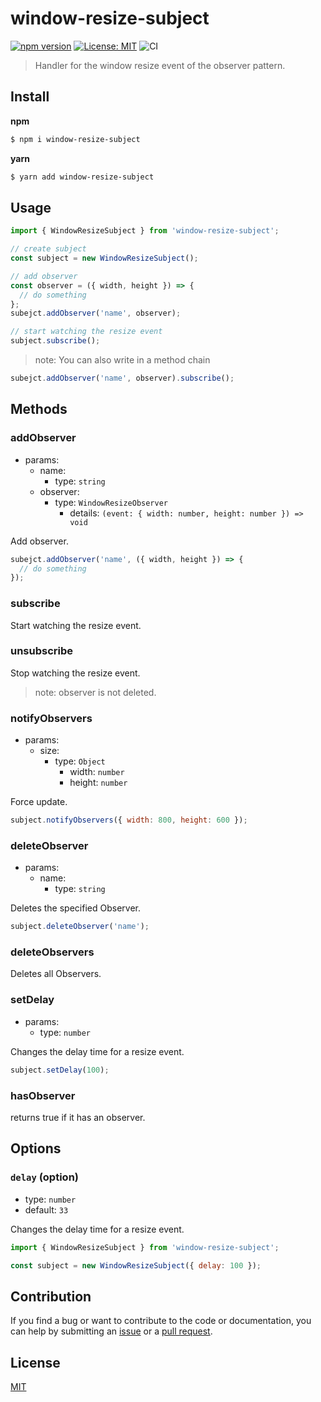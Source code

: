 # window-resize-subject

[![npm version](https://badge.fury.io/js/window-resize-subject.svg)](https://badge.fury.io/js/window-resize-subject)
[![License: MIT](https://img.shields.io/badge/License-MIT-green.svg)](https://opensource.org/licenses/MIT)
![CI](https://github.com/mya-ake/window-resize-subject/workflows/CI/badge.svg)

> Handler for the window resize event of the observer pattern.

## Install

**npm**

```bash
$ npm i window-resize-subject
```

**yarn**

```bash
$ yarn add window-resize-subject
```

## Usage

```js
import { WindowResizeSubject } from 'window-resize-subject';

// create subject
const subject = new WindowResizeSubject();

// add observer
const observer = ({ width, height }) => {
  // do something
};
subejct.addObserver('name', observer);

// start watching the resize event
subject.subscribe();
```

> note: You can also write in a method chain

```js
subejct.addObserver('name', observer).subscribe();
```

## Methods

### addObserver

- params:
  - name:
    - type: `string`
  - observer:
    - type: `WindowResizeObserver`
      - details: `(event: { width: number, height: number }) => void`

Add observer.

```js
subejct.addObserver('name', ({ width, height }) => {
  // do something
});
```

### subscribe

Start watching the resize event.

### unsubscribe

Stop watching the resize event.

> note: observer is not deleted.

### notifyObservers

- params:
  - size:
    - type: `Object`
      - width: `number`
      - height: `number`

Force update.

```js
subject.notifyObservers({ width: 800, height: 600 });
```

### deleteObserver

- params:
  - name:
    - type: `string`

Deletes the specified Observer.

```js
subject.deleteObserver('name');
```

### deleteObservers

Deletes all Observers.

### setDelay

- params:
  - type: `number`

Changes the delay time for a resize event.

```js
subject.setDelay(100);
```

### hasObserver

returns true if it has an observer.

## Options

### `delay` (option)

- type: `number`
- default: `33`

Changes the delay time for a resize event.

```js
import { WindowResizeSubject } from 'window-resize-subject';

const subject = new WindowResizeSubject({ delay: 100 });
```

## Contribution

If you find a bug or want to contribute to the code or documentation, you can help by submitting an [issue](https://github.com/mya-ake/window-resize-subject/issues) or a [pull request](https://github.com/mya-ake/window-resize-subject/pulls).

## License

[MIT](https://github.com/mya-ake/window-resize-subject/blob/master/LICENSE)
